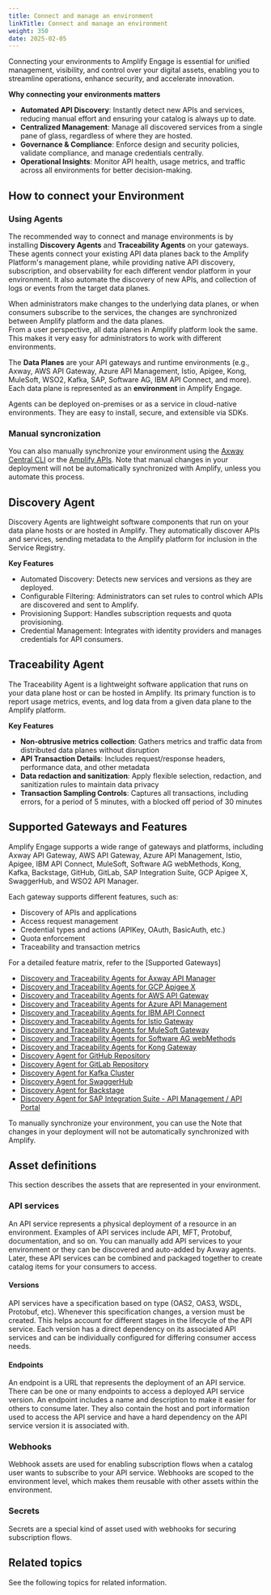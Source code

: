 ```yaml
---
title: Connect and manage an environment
linkTitle: Connect and manage an environment
weight: 350
date: 2025-02-05
---
```

Connecting your environments to Amplify Engage is essential for unified management, visibility, and control over your digital assets, enabling you to streamline operations, enhance security, and accelerate innovation.

**Why connecting your environments matters**

* **Automated API Discovery**: Instantly detect new APIs and services, reducing manual effort and ensuring your catalog is always up to date.
* **Centralized Management**: Manage all discovered services from a single pane of glass, regardless of where they are hosted.
* **Governance & Compliance**: Enforce design and security policies, validate compliance, and manage credentials centrally.
* **Operational Insights**: Monitor API health, usage metrics, and traffic across all environments for better decision-making.

## How to connect your Environment

### Using Agents

The recommended way to connect and manage environments is by installing **Discovery Agents** and **Traceability Agents** on your gateways. These agents connect your existing API data planes back to the Amplify Platform's management plane, while providing native API discovery, subscription, and observability for each different vendor platform in your environment. It also automate the discovery of new APIs, and collection of logs or events from the target data planes.​  

When administrators make changes to the underlying data planes, or when consumers subscribe to the services, the changes are synchronized between Amplify platform and the data planes.​  
From a user perspective, all data planes in Amplify platform look the same. This makes it very easy for administrators to work with different environments.

The **Data Planes** are your API gateways and runtime environments (e.g., Axway, AWS API Gateway, Azure API Management, Istio, Apigee, Kong, MuleSoft, WSO2, Kafka, SAP, Software AG, IBM API Connect, and more).
Each data plane is represented as an **environment** in Amplify Engage.

Agents can be deployed on-premises or as a service in cloud-native environments. They are easy to install, secure, and extensible via SDKs.

### Manual syncronization

You can also manually synchronize your environment using the [Axway Central CLI](/docs/integrate_with_central/cli_central/cli_environments) or the [Amplify APIs](https://apicentral.axway.com/apis/docs). Note that manual changes in your deployment will not be automatically synchronized with Amplify, unless you automate this process.

## Discovery Agent
Discovery Agents are lightweight software components that run on your data plane hosts or are hosted in Amplify. They automatically discover APIs and services, sending metadata to the Amplify platform for inclusion in the Service Registry.

**Key Features**

* Automated Discovery: Detects new services and versions as they are deployed.
* Configurable Filtering: Administrators can set rules to control which APIs are discovered and sent to Amplify.
* Provisioning Support: Handles subscription requests and quota provisioning.
* Credential Management: Integrates with identity providers and manages credentials for API consumers.

## Traceability Agent

The Traceability Agent is a lightweight software application that runs on your data plane host or can be hosted in Amplify. Its primary function is to report usage metrics, events, and log data from a given data plane to the Amplify platform.

**Key Features**

* **Non-obtrusive metrics collection**: Gathers metrics and traffic data from distributed data planes without disruption​
* **API Transaction Details**: Includes request/response headers, performance data, and other metadata​
* **Data redaction and sanitization**: Apply flexible selection, redaction, and sanitization rules to maintain data privacy​
* **Transaction Sampling Controls**: Captures all transactions, including errors, for a period of 5 minutes, with a blocked off period of 30
minutes​

## Supported Gateways and Features

Amplify Engage supports a wide range of gateways and platforms, including Axway API Gateway, AWS API Gateway, Azure API Management, Istio, Apigee, IBM API Connect, MuleSoft, Software AG webMethods, Kong, Kafka, Backstage, GitHub, GitLab, SAP Integration Suite, GCP Apigee X, SwaggerHub, and WSO2 API Manager.

Each gateway supports different features, such as:

* Discovery of APIs and applications
* Access request management
* Credential types and actions (APIKey, OAuth, BasicAuth, etc.)
* Quota enforcement
* Traceability and transaction metrics
  
For a detailed feature matrix, refer to the [Supported Gateways]

* [Discovery and Traceability Agents for Axway API Manager](/docs/connect_manage_environ/connect_api_manager/)
* [Discovery and Traceability Agents for GCP Apigee X](/docs/connect_manage_environ/connect_apigee_x/)
* [Discovery and Traceability Agents for AWS API Gateway](/docs/connect_manage_environ/connect_aws_gateway/)
* [Discovery and Traceability Agents for Azure API Management](/docs/connect_manage_environ/connect_azure_gateway/)
* [Discovery and Traceability Agents for IBM API Connect](/docs/connect_manage_environ/connect_ibm_api_connect/)
* [Discovery and Traceability Agents for Istio Gateway](/docs/connect_manage_environ/mesh_management/)
* [Discovery and Traceability Agents for MuleSoft Gateway](https://github.com/Axway/agents-mulesoft)
* [Discovery and Traceability Agents for Software AG webMethods](https:///docs/connect_software_ag_webmethods/)
* [Discovery and Traceability Agents for Kong Gateway](https://github.com/Axway/agents-kong)
* [Discovery Agent for GitHub Repository](/docs/connect_manage_environ/connect_github_repository/)
* [Discovery Agent for GitLab Repository](/docs/connect_manage_environ/connect_gitlab_repository/)
* [Discovery Agent for Kafka Cluster](/docs/connect_manage_environ/connect_kafka_cluster/)
* [Discovery Agent for SwaggerHub](/docs/connect_manage_environ/connect_swaggerhub/)
* [Discovery Agent for Backstage](/docs/connect_manage_environ/connect_backstage/)
* [Discovery Agent for SAP Integration Suite - API Management / API Portal](/docs/connect_manage_environ/connect_sap_api_portal/)

To manually synchronize your environment, you can use the  Note that changes in your deployment will not be automatically synchronized with Amplify.

## Asset definitions

This section describes the assets that are represented in your environment.

### API services

An API service represents a physical deployment of a resource in an environment. Examples of API services include API, MFT, Protobuf, documentation, and so on. You can manually add API services to your environment or they can be discovered and auto-added by Axway agents. Later, these API services can be combined and packaged together to create catalog items for your consumers to access.

#### Versions

API services have a specification based on type (OAS2, OAS3, WSDL, Protobuf, etc). Whenever this specification changes, a version must be created. This helps account for different stages in the lifecycle of the API service. Each version has a direct dependency on its associated API services and can be individually configured for differing consumer access needs.

#### Endpoints

An endpoint is a URL that represents the deployment of an API service. There can be one or many endpoints to access a deployed API service version. An endpoint includes a name and description to make it easier for others to consume later. They also contain the host and port information used to access the API service and have a hard dependency on the API service version it is associated with.

### Webhooks

Webhook assets are used for enabling subscription flows when a catalog user wants to subscribe to your API service. Webhooks are scoped to the environment level, which makes them reusable with other assets within the environment.

### Secrets

Secrets are a special kind of asset used with webhooks for securing subscription flows.

## Related topics

See the following topics for related information.

